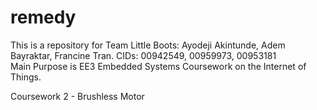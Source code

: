 # remedy
This is a repository for Team Little Boots: Ayodeji Akintunde, Adem Bayraktar, Francine Tran. CIDs: 00942549, 00959973, 00953181  
Main Purpose is EE3 Embedded Systems Coursework on the Internet of Things.

Coursework 2 - Brushless Motor
